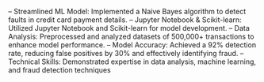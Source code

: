 – Streamlined ML Model: Implemented a Naive Bayes algorithm to detect faults in credit card payment details.
– Jupyter Notebook & Scikit-learn: Utilized Jupyter Notebook and Scikit-learn for model development.
– Data Analysis: Preprocessed and analyzed datasets of 500,000+ transactions to enhance model performance.
– Model Accuracy: Achieved a 92% detection rate, reducing false positives by 30% and effectively identifying fraud.
– Technical Skills: Demonstrated expertise in data analysis, machine learning, and fraud detection techniques

